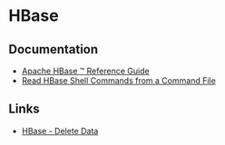 # HBase

## Documentation

- [Apache HBase ™ Reference Guide](https://hbase.apache.org/book.html)
- [Read HBase Shell Commands from a Command File](https://hbase.apache.org/2.0/book.html#shell)

## Links

- [HBase - Delete Data](https://www.tutorialspoint.com/hbase/hbase_delete_data.htm)

